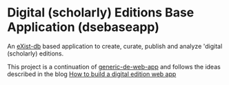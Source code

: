 # Digital (scholarly) Editions Base Application (dsebaseapp)

An [eXist-db](http://exist-db.org/exist/apps/homepage/index.html) based application to create, curate, publish and analyze 'digital (scholarly) editions.

This project is a continuation of [generic-de-web-app](https://github.com/acdh-oeaw/generic-de-web-app) and follows the ideas described in the blog [How to build a digital edition web app](https://howto.acdh.oeaw.ac.at/blog/books/how-to-build-a-digital-edition-web-app/)

